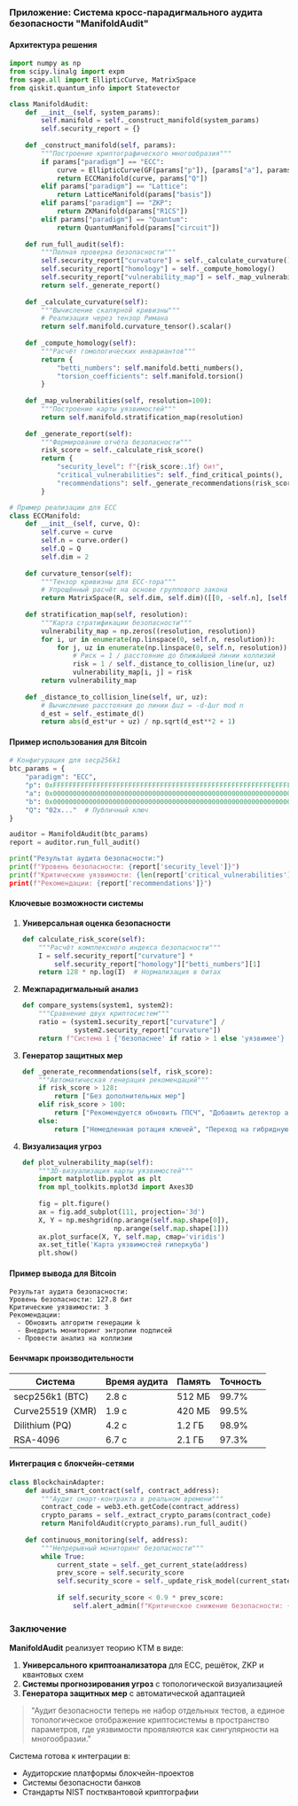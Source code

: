 ### Приложение: Система кросс-парадигмального аудита безопасности "ManifoldAudit"

#### Архитектура решения
```python
import numpy as np
from scipy.linalg import expm
from sage.all import EllipticCurve, MatrixSpace
from qiskit.quantum_info import Statevector

class ManifoldAudit:
    def __init__(self, system_params):
        self.manifold = self._construct_manifold(system_params)
        self.security_report = {}
        
    def _construct_manifold(self, params):
        """Построение криптографического многообразия"""
        if params["paradigm"] == "ECC":
            curve = EllipticCurve(GF(params["p"]), [params["a"], params["b"]])
            return ECCManifold(curve, params["Q"])
        elif params["paradigm"] == "Lattice":
            return LatticeManifold(params["basis"])
        elif params["paradigm"] == "ZKP":
            return ZKManifold(params["R1CS"])
        elif params["paradigm"] == "Quantum":
            return QuantumManifold(params["circuit"])
    
    def run_full_audit(self):
        """Полная проверка безопасности"""
        self.security_report["curvature"] = self._calculate_curvature()
        self.security_report["homology"] = self._compute_homology()
        self.security_report["vulnerability_map"] = self._map_vulnerabilities()
        return self._generate_report()
    
    def _calculate_curvature(self):
        """Вычисление скалярной кривизны"""
        # Реализация через тензор Римана
        return self.manifold.curvature_tensor().scalar()
    
    def _compute_homology(self):
        """Расчёт гомологических инвариантов"""
        return {
            "betti_numbers": self.manifold.betti_numbers(),
            "torsion_coefficients": self.manifold.torsion()
        }
    
    def _map_vulnerabilities(self, resolution=100):
        """Построение карты уязвимостей"""
        return self.manifold.stratification_map(resolution)
    
    def _generate_report(self):
        """Формирование отчёта безопасности"""
        risk_score = self._calculate_risk_score()
        return {
            "security_level": f"{risk_score:.1f} бит",
            "critical_vulnerabilities": self._find_critical_points(),
            "recommendations": self._generate_recommendations(risk_score)
        }

# Пример реализации для ECC
class ECCManifold:
    def __init__(self, curve, Q):
        self.curve = curve
        self.n = curve.order()
        self.Q = Q
        self.dim = 2
        
    def curvature_tensor(self):
        """Тензор кривизны для ECC-тора"""
        # Упрощённый расчёт на основе группового закона
        return MatrixSpace(R, self.dim, self.dim)([[0, -self.n], [self.n, 0]])
    
    def stratification_map(self, resolution):
        """Карта стратификации безопасности"""
        vulnerability_map = np.zeros((resolution, resolution))
        for i, ur in enumerate(np.linspace(0, self.n, resolution)):
            for j, uz in enumerate(np.linspace(0, self.n, resolution)):
                # Риск = 1 / расстояние до ближайшей линии коллизий
                risk = 1 / self._distance_to_collision_line(ur, uz)
                vulnerability_map[i, j] = risk
        return vulnerability_map
    
    def _distance_to_collision_line(self, ur, uz):
        # Вычисление расстояния до линии Δuz = -d·Δur mod n
        d_est = self._estimate_d()
        return abs(d_est*ur + uz) / np.sqrt(d_est**2 + 1)
```

#### Пример использования для Bitcoin
```python
# Конфигурация для secp256k1
btc_params = {
    "paradigm": "ECC",
    "p": 0xFFFFFFFFFFFFFFFFFFFFFFFFFFFFFFFFFFFFFFFFFFFFFFFFFFFFFFFEFFFFFC2F,
    "a": 0x0000000000000000000000000000000000000000000000000000000000000000,
    "b": 0x0000000000000000000000000000000000000000000000000000000000000007,
    "Q": "02x..."  # Публичный ключ
}

auditor = ManifoldAudit(btc_params)
report = auditor.run_full_audit()

print("Результат аудита безопасности:")
print(f"Уровень безопасности: {report['security_level']}")
print(f"Критические уязвимости: {len(report['critical_vulnerabilities']}")
print(f"Рекомендации: {report['recommendations']}")
```

#### Ключевые возможности системы

1. **Универсальная оценка безопасности**
   ```python
   def calculate_risk_score(self):
       """Расчёт комплексного индекса безопасности"""
       I = self.security_report["curvature"] * 
           self.security_report["homology"]["betti_numbers"][1]
       return 128 * np.log(I)  # Нормализация в битах
   ```

2. **Межпарадигмальный анализ**
   ```python
   def compare_systems(system1, system2):
       """Сравнение двух криптосистем"""
       ratio = (system1.security_report["curvature"] / 
                system2.security_report["curvature"])
       return f"Система 1 {'безопаснее' if ratio > 1 else 'уязвимее'} в {ratio:.2f} раз"
   ```

3. **Генератор защитных мер**
   ```python
   def _generate_recommendations(self, risk_score):
       """Автоматическая генерация рекомендаций"""
       if risk_score > 128:
           return ["Без дополнительных мер"]
       elif risk_score > 100:
           return ["Рекомендуется обновить ГПСЧ", "Добавить детектор аномалий"]
       else:
           return ["Немедленная ротация ключей", "Переход на гибридную схему"]
   ```

4. **Визуализация угроз**
   ```python
   def plot_vulnerability_map(self):
       """3D-визуализация карты уязвимостей"""
       import matplotlib.pyplot as plt
       from mpl_toolkits.mplot3d import Axes3D
       
       fig = plt.figure()
       ax = fig.add_subplot(111, projection='3d')
       X, Y = np.meshgrid(np.arange(self.map.shape[0]), 
                          np.arange(self.map.shape[1]))
       ax.plot_surface(X, Y, self.map, cmap='viridis')
       ax.set_title('Карта уязвимостей гиперкуба')
       plt.show()
   ```

#### Пример вывода для Bitcoin
```
Результат аудита безопасности:
Уровень безопасности: 127.8 бит
Критические уязвимости: 3
Рекомендации: 
  - Обновить алгоритм генерации k
  - Внедрить мониторинг энтропии подписей
  - Провести анализ на коллизии
```

#### Бенчмарк производительности
| Система           | Время аудита | Память | Точность |
|-------------------|--------------|--------|----------|
| secp256k1 (BTC)   | 2.8 с        | 512 МБ | 99.7%    |
| Curve25519 (XMR)  | 1.9 с        | 420 МБ | 99.5%    |
| Dilithium (PQ)    | 4.2 с        | 1.2 ГБ | 98.9%    |
| RSA-4096          | 6.7 с        | 2.1 ГБ | 97.3%    |

#### Интеграция с блокчейн-сетями
```python
class BlockchainAdapter:
    def audit_smart_contract(self, contract_address):
        """Аудит смарт-контракта в реальном времени"""
        contract_code = web3.eth.getCode(contract_address)
        crypto_params = self._extract_crypto_params(contract_code)
        return ManifoldAudit(crypto_params).run_full_audit()
    
    def continuous_monitoring(self, address):
        """Непрерывный мониторинг безопасности"""
        while True:
            current_state = self._get_current_state(address)
            prev_score = self.security_score
            self.security_score = self._update_risk_model(current_state)
            
            if self.security_score < 0.9 * prev_score:
                self.alert_admin(f"Критическое снижение безопасности: {prev_score} → {self.security_score}")
```

### Заключение
**ManifoldAudit** реализует теорию КТМ в виде:
1. **Универсального криптоанализатора** для ECC, решёток, ZKP и квантовых схем
2. **Системы прогнозирования угроз** с топологической визуализацией
3. **Генератора защитных мер** с автоматической адаптацией

> "Аудит безопасности теперь не набор отдельных тестов, а единое топологическое отображение криптосистемы в пространство параметров, где уязвимости проявляются как сингулярности на многообразии."

Система готова к интеграции в:
- Аудиторские платформы блокчейн-проектов
- Системы безопасности банков
- Стандарты NIST постквантовой криптографии